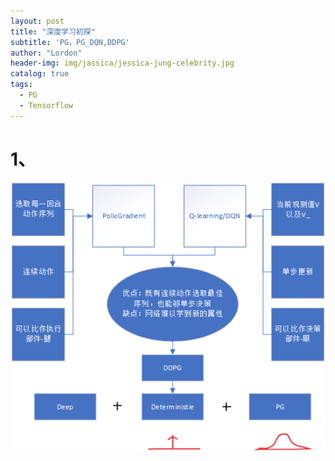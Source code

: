 ```yaml
---
layout: post
title: "深度学习初探"
subtitle: 'PG，PG_DQN,DDPG'
author: "Lordon"
header-img: img/jassica/jessica-jung-celebrity.jpg
catalog: true
tags:
  - PG
  - Tensorflow
---
```


# 1、
>

<img src="/img/191026image/ddpgliuchengtu.jpg" >

